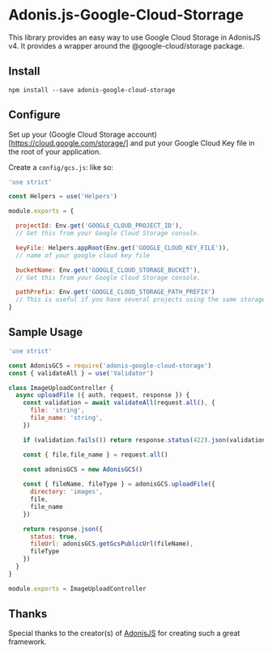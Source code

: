 # Adonis.js-Google-Cloud-Storrage

This library provides an easy way to use Google Cloud Storage in AdonisJS v4. It provides a wrapper around the @google-cloud/storage package.

## Install

```
npm install --save adonis-google-cloud-storage
```

## Configure
Set up your (Google Cloud Storage account)[https://cloud.google.com/storage/] and put your Google Cloud Key file in the root of your application.

Create a `config/gcs.js`: like so:

```javascript
'use strict'

const Helpers = use('Helpers')

module.exports = {

  projectId: Env.get('GOOGLE_CLOUD_PROJECT_ID'),
  // Get this from your Google Cloud Storage console.

  keyFile: Helpers.appRoot(Env.get('GOOGLE_CLOUD_KEY_FILE')),
  // name of your google cloud key file

  bucketName: Env.get('GOOGLE_CLOUD_STORAGE_BUCKET'),
  // Get this from your Google Cloud Storage console.

  pathPrefix: Env.get('GOOGLE_CLOUD_STORAGE_PATH_PREFIX')
  // This is useful if you have several projects using the same storage bucket. You can specify the prefix path for each one.
}
```

## Sample Usage

```javascript
'use strict'

const AdonisGCS = require('adonis-google-cloud-storage')
const { validateAll } = use('Validator')

class ImageUploadController {
  async uploadFile ({ auth, request, response }) {
    const validation = await validateAll(request.all(), {
      file: 'string',
      file_name: 'string',
    })

    if (validation.fails()) return response.status(422).json(validation.messages())

    const { file,file_name } = request.all()

    const adonisGCS = new AdonisGCS()
      
    const { fileName, fileType } = adonisGCS.uploadFile({ 
      directory: 'images', 
      file, 
      file_name
    })

    return response.json({
      status: true,
      fileUrl: adonisGCS.getGcsPublicUrl(fileName),
      fileType
    })
  }
}

module.exports = ImageUploadController

```           

## Thanks

Special thanks to the creator(s) of [AdonisJS](http://adonisjs.com/) for creating such a great framework.
